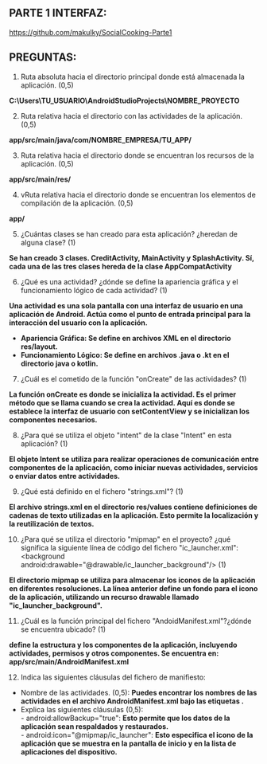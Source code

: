 <h2><b>PARTE 1 INTERFAZ: </b></h2><u><a href"https://github.com/makulky/SocialCooking-Parte1">https://github.com/makulky/SocialCooking-Parte1</a></u>

<h2><b>PREGUNTAS:</b></h2>

1. Ruta absoluta hacia el directorio principal donde está almacenada la aplicación. (0,5)

<b>C:\Users\TU_USUARIO\AndroidStudioProjects\NOMBRE_PROYECTO</b>

2. Ruta relativa hacia el directorio con las actividades de la aplicación. (0,5)<br>

<b>app/src/main/java/com/NOMBRE_EMPRESA/TU_APP/</b>

3. Ruta relativa hacia el directorio donde se encuentran los recursos de la aplicación. (0,5)<br>

<b>app/src/main/res/</b>

4. vRuta relativa hacia el directorio donde se encuentran los elementos de compilación de la aplicación. (0,5)<br>

<b>app/</b>

5. ¿Cuántas clases se han creado para esta aplicación? ¿heredan de alguna clase? (1)<br>

<b>Se han creado 3 clases. CreditActivity, MainActivity y SplashActivity. Sí, cada una de las tres clases hereda de la clase AppCompatActivity</b>

6. ¿Qué es una actividad? ¿dónde se define la apariencia gráfica y el funcionamiento lógico de cada actividad?  (1)<br>

<b>Una actividad es una sola pantalla con una interfaz de usuario en una aplicación de Android. Actúa como el punto de entrada principal para la interacción del usuario con la aplicación. <p><ul><li>Apariencia Gráfica: Se define en archivos XML en el directorio res/layout.<br></li><li>
Funcionamiento Lógico: Se define en archivos .java o .kt en el directorio java o kotlin.</li></ul></b>

7. ¿Cuál es el cometido de la función "onCreate" de las actividades? (1)<br>

<b>La función onCreate es donde se inicializa la actividad. Es el primer método que se llama cuando se crea la actividad. Aquí es donde se establece la interfaz de usuario con setContentView y se inicializan los componentes necesarios.</b>
 
8. ¿Para qué se utiliza el objeto "intent" de la clase "Intent" en esta aplicación? (1)<br>

<b>El objeto Intent se utiliza para realizar operaciones de comunicación entre componentes de la aplicación, como iniciar nuevas actividades, servicios o enviar datos entre actividades.</b>

9. ¿Qué está definido en el fichero "strings.xml"? (1)<br>

<b>El archivo strings.xml en el directorio res/values contiene definiciones de cadenas de texto utilizadas en la aplicación. Esto permite la localización y la reutilización de textos.</b>

10. ¿Para qué se utiliza el directorio "mipmap" en el proyecto? ¿qué significa la siguiente línea de código del fichero "ic_launcher.xml": 
&lt;background android:drawable="@drawable/ic_launcher_background"/&gt; (1)<br>

<b>El directorio mipmap se utiliza para almacenar los iconos de la aplicación en diferentes resoluciones. La línea anterior define un fondo para el icono de la aplicación, utilizando un recurso drawable llamado "ic_launcher_background".</b>

11. ¿Cuál es la función principal del fichero "AndoidManifest.xml"?¿dónde se encuentra ubicado? (1)<br>

<b>define la estructura y los componentes de la aplicación, incluyendo actividades, permisos y otros componentes. Se encuentra en: app/src/main/AndroidManifest.xml</b>

12. Indica las siguientes cláusulas del fichero de manifiesto: 
<ul>
  <li>Nombre de las actividades. (0,5): <b>Puedes encontrar los nombres de las actividades en el archivo AndroidManifest.xml bajo las etiquetas <activity>.</b></li>
  <li>Explica las siguientes cláusulas (0,5):<br>
  - android:allowBackup="true": <b>Esto permite que los datos de la aplicación sean respaldados y restaurados.</b><br>
  - android:icon="@mipmap/ic_launcher": <b>Esto especifica el icono de la aplicación que se muestra en la pantalla de inicio y en la lista de aplicaciones del dispositivo.</b></li>
</ul>

